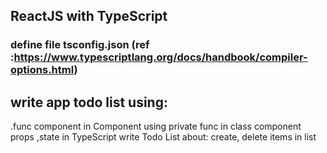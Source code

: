 ## ReactJS with TypeScript

### define  file tsconfig.json (ref :https://www.typescriptlang.org/docs/handbook/compiler-options.html)
##  write app todo list using:
  .func component in Component
  using private func in class component
  props ,state in TypeScript
  write Todo List  about: create, delete items in list
